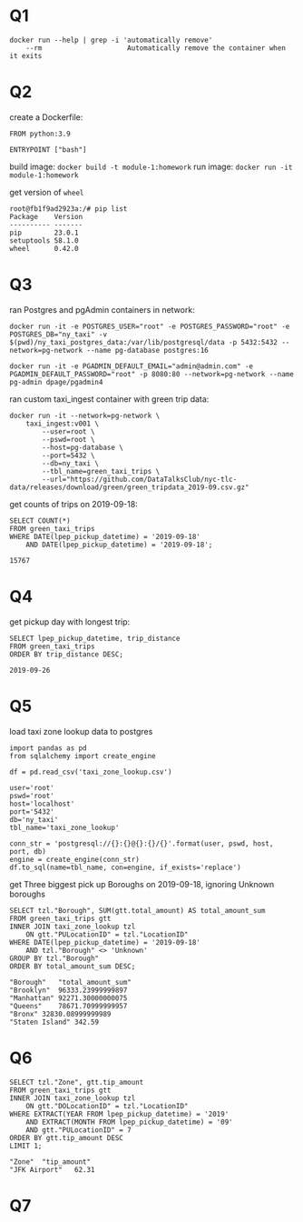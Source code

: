 # Q1

```
docker run --help | grep -i 'automatically remove'
    --rm                     Automatically remove the container when it exits
```


# Q2

create a Dockerfile:
```
FROM python:3.9

ENTRYPOINT ["bash"]
```

build image: `docker build -t module-1:homework`
run image: `docker run -it module-1:homework` 

get version of `wheel`

```
root@fb1f9ad2923a:/# pip list
Package    Version
---------- -------
pip        23.0.1
setuptools 58.1.0
wheel      0.42.0
```


# Q3

ran Postgres and pgAdmin containers in network:

```
docker run -it -e POSTGRES_USER="root" -e POSTGRES_PASSWORD="root" -e POSTGRES_DB="ny_taxi" -v $(pwd)/ny_taxi_postgres_data:/var/lib/postgresql/data -p 5432:5432 --network=pg-network --name pg-database postgres:16

docker run -it -e PGADMIN_DEFAULT_EMAIL="admin@admin.com" -e PGADMIN_DEFAULT_PASSWORD="root" -p 8080:80 --network=pg-network --name pg-admin dpage/pgadmin4
```

ran custom taxi_ingest container with green trip data:

```
docker run -it --network=pg-network \
    taxi_ingest:v001 \
        --user=root \
        --pswd=root \
        --host=pg-database \
        --port=5432 \
        --db=ny_taxi \
        --tbl_name=green_taxi_trips \
        --url="https://github.com/DataTalksClub/nyc-tlc-data/releases/download/green/green_tripdata_2019-09.csv.gz"
```

get counts of trips on 2019-09-18:

```
SELECT COUNT(*) 
FROM green_taxi_trips 
WHERE DATE(lpep_pickup_datetime) = '2019-09-18'
	AND DATE(lpep_pickup_datetime) = '2019-09-18';

15767
```


# Q4

get pickup day with longest trip:

```
SELECT lpep_pickup_datetime, trip_distance
FROM green_taxi_trips
ORDER BY trip_distance DESC;

2019-09-26
```

# Q5

load taxi zone lookup data to postgres

```
import pandas as pd
from sqlalchemy import create_engine

df = pd.read_csv('taxi_zone_lookup.csv')

user='root'
pswd='root'
host='localhost'
port='5432'
db='ny_taxi'
tbl_name='taxi_zone_lookup'

conn_str = 'postgresql://{}:{}@{}:{}/{}'.format(user, pswd, host, port, db)
engine = create_engine(conn_str)
df.to_sql(name=tbl_name, con=engine, if_exists='replace')
```

get Three biggest pick up Boroughs on 2019-09-18, ignoring Unknown boroughs

```
SELECT tzl."Borough", SUM(gtt.total_amount) AS total_amount_sum
FROM green_taxi_trips gtt
INNER JOIN taxi_zone_lookup tzl
	ON gtt."PULocationID" = tzl."LocationID"
WHERE DATE(lpep_pickup_datetime) = '2019-09-18'
	AND tzl."Borough" <> 'Unknown'
GROUP BY tzl."Borough"
ORDER BY total_amount_sum DESC; 

"Borough"	"total_amount_sum"
"Brooklyn"	96333.23999999897
"Manhattan"	92271.30000000075
"Queens"	78671.70999999957
"Bronx"	32830.08999999989
"Staten Island"	342.59
```


# Q6

```
SELECT tzl."Zone", gtt.tip_amount
FROM green_taxi_trips gtt
INNER JOIN taxi_zone_lookup tzl
	ON gtt."DOLocationID" = tzl."LocationID"
WHERE EXTRACT(YEAR FROM lpep_pickup_datetime) = '2019'
	AND EXTRACT(MONTH FROM lpep_pickup_datetime) = '09'
	AND gtt."PULocationID" = 7
ORDER BY gtt.tip_amount DESC
LIMIT 1; 

"Zone"	"tip_amount"
"JFK Airport"	62.31
```

# Q7
